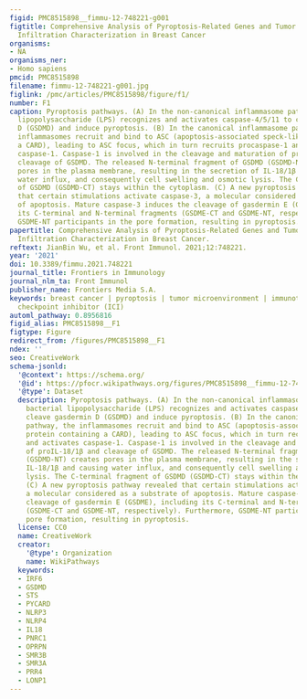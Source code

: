 ```yaml
---
figid: PMC8515898__fimmu-12-748221-g001
figtitle: Comprehensive Analysis of Pyroptosis-Related Genes and Tumor Microenvironment
  Infiltration Characterization in Breast Cancer
organisms:
- NA
organisms_ner:
- Homo sapiens
pmcid: PMC8515898
filename: fimmu-12-748221-g001.jpg
figlink: /pmc/articles/PMC8515898/figure/f1/
number: F1
caption: Pyroptosis pathways. (A) In the non-canonical inflammasome pathway, bacterial
  lipopolysaccharide (LPS) recognizes and activates caspase-4/5/11 to cleave gasdermin
  D (GSDMD) and induce pyroptosis. (B) In the canonical inflammasome pathway, the
  inflammasomes recruit and bind to ASC (apoptosis-associated speck-like protein containing
  a CARD), leading to ASC focus, which in turn recruits procaspase-1 and activates
  caspase-1. Caspase-1 is involved in the cleavage and maturation of proIL-18/1β and
  cleavage of GSDMD. The released N-terminal fragment of GSDMD (GSDMD-NT) creates
  pores in the plasma membrane, resulting in the secretion of IL-18/1β and causing
  water influx, and consequently cell swelling and osmotic lysis. The C-terminal fragment
  of GSDMD (GSDMD-CT) stays within the cytoplasm. (C) A new pyroptosis pathway revealed
  that certain stimulations activate caspase-3, a molecular considered as a substrate
  of apoptosis. Mature caspase-3 induces the cleavage of gasdermin E (GSDME), including
  its C-terminal and N-terminal fragments (GSDME-CT and GSDME-NT, respectively). Furthermore,
  GSDME-NT participants in the pore formation, resulting in pyroptosis.
papertitle: Comprehensive Analysis of Pyroptosis-Related Genes and Tumor Microenvironment
  Infiltration Characterization in Breast Cancer.
reftext: JianBin Wu, et al. Front Immunol. 2021;12:748221.
year: '2021'
doi: 10.3389/fimmu.2021.748221
journal_title: Frontiers in Immunology
journal_nlm_ta: Front Immunol
publisher_name: Frontiers Media S.A.
keywords: breast cancer | pyroptosis | tumor microenvironment | immunotherapy | immune
  checkpoint inhibitor (ICI)
automl_pathway: 0.8956816
figid_alias: PMC8515898__F1
figtype: Figure
redirect_from: /figures/PMC8515898__F1
ndex: ''
seo: CreativeWork
schema-jsonld:
  '@context': https://schema.org/
  '@id': https://pfocr.wikipathways.org/figures/PMC8515898__fimmu-12-748221-g001.html
  '@type': Dataset
  description: Pyroptosis pathways. (A) In the non-canonical inflammasome pathway,
    bacterial lipopolysaccharide (LPS) recognizes and activates caspase-4/5/11 to
    cleave gasdermin D (GSDMD) and induce pyroptosis. (B) In the canonical inflammasome
    pathway, the inflammasomes recruit and bind to ASC (apoptosis-associated speck-like
    protein containing a CARD), leading to ASC focus, which in turn recruits procaspase-1
    and activates caspase-1. Caspase-1 is involved in the cleavage and maturation
    of proIL-18/1β and cleavage of GSDMD. The released N-terminal fragment of GSDMD
    (GSDMD-NT) creates pores in the plasma membrane, resulting in the secretion of
    IL-18/1β and causing water influx, and consequently cell swelling and osmotic
    lysis. The C-terminal fragment of GSDMD (GSDMD-CT) stays within the cytoplasm.
    (C) A new pyroptosis pathway revealed that certain stimulations activate caspase-3,
    a molecular considered as a substrate of apoptosis. Mature caspase-3 induces the
    cleavage of gasdermin E (GSDME), including its C-terminal and N-terminal fragments
    (GSDME-CT and GSDME-NT, respectively). Furthermore, GSDME-NT participants in the
    pore formation, resulting in pyroptosis.
  license: CC0
  name: CreativeWork
  creator:
    '@type': Organization
    name: WikiPathways
  keywords:
  - IRF6
  - GSDMD
  - STS
  - PYCARD
  - NLRP3
  - NLRP4
  - IL18
  - PNRC1
  - OPRPN
  - SMR3B
  - SMR3A
  - PRR4
  - LONP1
---
```

